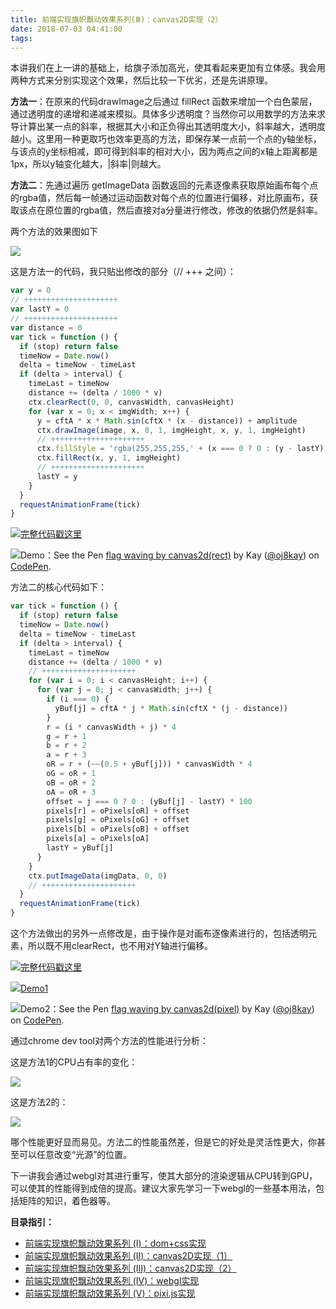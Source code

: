 ```yaml
---
title: 前端实现旗帜飘动效果系列(Ⅲ)：canvas2D实现（2）
date: 2018-07-03 04:41:00
tags:
---
```


本讲我们在上一讲的基础上，给旗子添加高光，使其看起来更加有立体感。我会用两种方式来分别实现这个效果，然后比较一下优劣，还是先讲原理。

**方法一**：在原来的代码drawImage之后通过 fillRect 函数来增加一个白色蒙层，通过透明度的递增和递减来模拟。具体多少透明度？当然你可以用数学的方法来求导计算出某一点的斜率，根据其大小和正负得出其透明度大小，斜率越大，透明度越小。这里用一种更取巧也效率更高的方法，即保存某一点前一个点的y轴坐标，与该点的y坐标相减，即可得到斜率的相对大小，因为两点之间的x轴上距离都是1px，所以y轴变化越大，|斜率|则越大。
<!-- more -->
**方法二**：先通过遍历 getImageData 函数返回的元素逐像素获取原始画布每个点的rgba值，然后每一帧通过运动函数对每个点的位置进行偏移，对比原画布，获取该点在原位置的rgba值，然后直接对a分量进行修改，修改的依据仍然是斜率。

两个方法的效果图如下

![](/images/canvas_flag_1.jpg)

这是方法一的代码，我只贴出修改的部分（// +++ 之间）：

```javascript
var y = 0
// +++++++++++++++++++++
var lastY = 0
// +++++++++++++++++++++
var distance = 0
var tick = function () {
  if (stop) return false
  timeNow = Date.now()
  delta = timeNow - timeLast
  if (delta > interval) {
    timeLast = timeNow
    distance += (delta / 1000 * v)
    ctx.clearRect(0, 0, canvasWidth, canvasHeight)
    for (var x = 0; x < imgWidth; x++) {
      y = cftA * x * Math.sin(cftX * (x - distance)) + amplitude
      ctx.drawImage(image, x, 0, 1, imgHeight, x, y, 1, imgHeight)
      // +++++++++++++++++++++
      ctx.fillStyle = 'rgba(255,255,255,' + (x === 0 ? 0 : (y - lastY) * 0.5) + ')'
      ctx.fillRect(x, y, 1, imgHeight)
      // +++++++++++++++++++++
      lastY = y
    }
  }
  requestAnimationFrame(tick)
}
```

![](/images/hand.webp)[完整代码戳这里](https://gitee.com/kaysama/codes/g8smhrdx73fknyu5wv61l63)

![](/images/hand.webp)Demo：See the Pen [flag waving by canvas2d(rect)](https://codepen.io/oj8kay/pen/XBrmVy)  by Kay ([@oj8kay](https://codepen.io/oj8kay)) on [CodePen](https://codepen.io/).

方法二的核心代码如下：

```javascript
var tick = function () {
  if (stop) return false
  timeNow = Date.now()
  delta = timeNow - timeLast
  if (delta > interval) {
    timeLast = timeNow
    distance += (delta / 1000 * v)
    // +++++++++++++++++++++
    for (var i = 0; i < canvasHeight; i++) {
      for (var j = 0; j < canvasWidth; j++) {
        if (i === 0) {
          yBuf[j] = cftA * j * Math.sin(cftX * (j - distance))
        }
        r = (i * canvasWidth + j) * 4
        g = r + 1
        b = r + 2
        a = r + 3
        oR = r + (~~(0.5 + yBuf[j])) * canvasWidth * 4
        oG = oR + 1
        oB = oR + 2
        oA = oR + 3
        offset = j === 0 ? 0 : (yBuf[j] - lastY) * 100
        pixels[r] = oPixels[oR] + offset
        pixels[g] = oPixels[oG] + offset
        pixels[b] = oPixels[oB] + offset
        pixels[a] = oPixels[oA]
        lastY = yBuf[j]
      }
    }
    ctx.putImageData(imgData, 0, 0)
    // +++++++++++++++++++++
  }
  requestAnimationFrame(tick)
}
```

这个方法做出的另外一点修改是，由于操作是对画布逐像素进行的，包括透明元素，所以既不用clearRect，也不用对Y轴进行偏移。

![](/images/hand.webp)[完整代码戳这里](https://gitee.com/kaysama/blog-source-host/tree/master/%E5%89%8D%E7%AB%AF%E5%AE%9E%E7%8E%B0%E6%97%97%E5%B8%9C%E9%A3%98%E5%8A%A8%E6%95%88%E6%9E%9C%E7%B3%BB%E5%88%97/canvas2D%E5%AE%9E%E7%8E%B0-2)

![](/images/hand.webp)[Demo1](http://kaysama.gitee.io/blog-source-host/%E5%89%8D%E7%AB%AF%E5%AE%9E%E7%8E%B0%E6%97%97%E5%B8%9C%E9%A3%98%E5%8A%A8%E6%95%88%E6%9E%9C%E7%B3%BB%E5%88%97/canvas2D%E5%AE%9E%E7%8E%B0-2/)

![](/images/hand.webp)Demo2：See the Pen [flag waving by canvas2d(pixel)](https://codepen.io/oj8kay/pen/RBrPEp)  by Kay ([@oj8kay](https://codepen.io/oj8kay)) on [CodePen](https://codepen.io/).

通过chrome dev tool对两个方法的性能进行分析：

这是方法1的CPU占有率的变化：

![](/images/canvas_flag_2.jpg)

这是方法2的：

![](/images/canvas_flag_3.jpg)

哪个性能更好显而易见。方法二的性能虽然差，但是它的好处是灵活性更大，你甚至可以任意改变“光源”的位置。

下一讲我会通过webgl对其进行重写，使其大部分的渲染逻辑从CPU转到GPU，可以使其的性能得到成倍的提高。建议大家先学习一下webgl的一些基本用法，包括矩阵的知识，着色器等。

**目录指引：**

-   [前端实现旗帜飘动效果系列 (Ⅰ)：dom+css实现](https://my.oschina.net/codingDog/blog/1839097)
-   [前端实现旗帜飘动效果系列 (Ⅱ)：canvas2D实现（1）](https://my.oschina.net/codingDog/blog/1839098)
-   [前端实现旗帜飘动效果系列 (Ⅲ)：canvas2D实现（2）](https://my.oschina.net/codingDog/blog/1839099)
-   [前端实现旗帜飘动效果系列 (Ⅳ)：webgl实现](https://my.oschina.net/codingDog/blog/1839100)
-   [前端实现旗帜飘动效果系列 (Ⅴ)：pixi.js实现](https://my.oschina.net/codingDog/blog/4968573)